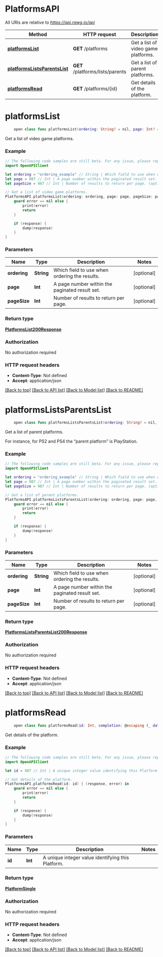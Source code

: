 # PlatformsAPI

All URIs are relative to *https://api.rawg.io/api*

Method | HTTP request | Description
------------- | ------------- | -------------
[**platformsList**](PlatformsAPI.md#platformslist) | **GET** /platforms | Get a list of video game platforms.
[**platformsListsParentsList**](PlatformsAPI.md#platformslistsparentslist) | **GET** /platforms/lists/parents | Get a list of parent platforms.
[**platformsRead**](PlatformsAPI.md#platformsread) | **GET** /platforms/{id} | Get details of the platform.


# **platformsList**
```swift
    open class func platformsList(ordering: String? = nil, page: Int? = nil, pageSize: Int? = nil, completion: @escaping (_ data: PlatformsList200Response?, _ error: Error?) -> Void)
```

Get a list of video game platforms.

### Example
```swift
// The following code samples are still beta. For any issue, please report via http://github.com/OpenAPITools/openapi-generator/issues/new
import OpenAPIClient

let ordering = "ordering_example" // String | Which field to use when ordering the results. (optional)
let page = 987 // Int | A page number within the paginated result set. (optional)
let pageSize = 987 // Int | Number of results to return per page. (optional)

// Get a list of video game platforms.
PlatformsAPI.platformsList(ordering: ordering, page: page, pageSize: pageSize) { (response, error) in
    guard error == nil else {
        print(error)
        return
    }

    if (response) {
        dump(response)
    }
}
```

### Parameters

Name | Type | Description  | Notes
------------- | ------------- | ------------- | -------------
 **ordering** | **String** | Which field to use when ordering the results. | [optional] 
 **page** | **Int** | A page number within the paginated result set. | [optional] 
 **pageSize** | **Int** | Number of results to return per page. | [optional] 

### Return type

[**PlatformsList200Response**](PlatformsList200Response.md)

### Authorization

No authorization required

### HTTP request headers

 - **Content-Type**: Not defined
 - **Accept**: application/json

[[Back to top]](#) [[Back to API list]](../README.md#documentation-for-api-endpoints) [[Back to Model list]](../README.md#documentation-for-models) [[Back to README]](../README.md)

# **platformsListsParentsList**
```swift
    open class func platformsListsParentsList(ordering: String? = nil, page: Int? = nil, pageSize: Int? = nil, completion: @escaping (_ data: PlatformsListsParentsList200Response?, _ error: Error?) -> Void)
```

Get a list of parent platforms.

For instance, for PS2 and PS4 the “parent platform” is PlayStation.

### Example
```swift
// The following code samples are still beta. For any issue, please report via http://github.com/OpenAPITools/openapi-generator/issues/new
import OpenAPIClient

let ordering = "ordering_example" // String | Which field to use when ordering the results. (optional)
let page = 987 // Int | A page number within the paginated result set. (optional)
let pageSize = 987 // Int | Number of results to return per page. (optional)

// Get a list of parent platforms.
PlatformsAPI.platformsListsParentsList(ordering: ordering, page: page, pageSize: pageSize) { (response, error) in
    guard error == nil else {
        print(error)
        return
    }

    if (response) {
        dump(response)
    }
}
```

### Parameters

Name | Type | Description  | Notes
------------- | ------------- | ------------- | -------------
 **ordering** | **String** | Which field to use when ordering the results. | [optional] 
 **page** | **Int** | A page number within the paginated result set. | [optional] 
 **pageSize** | **Int** | Number of results to return per page. | [optional] 

### Return type

[**PlatformsListsParentsList200Response**](PlatformsListsParentsList200Response.md)

### Authorization

No authorization required

### HTTP request headers

 - **Content-Type**: Not defined
 - **Accept**: application/json

[[Back to top]](#) [[Back to API list]](../README.md#documentation-for-api-endpoints) [[Back to Model list]](../README.md#documentation-for-models) [[Back to README]](../README.md)

# **platformsRead**
```swift
    open class func platformsRead(id: Int, completion: @escaping (_ data: PlatformSingle?, _ error: Error?) -> Void)
```

Get details of the platform.

### Example
```swift
// The following code samples are still beta. For any issue, please report via http://github.com/OpenAPITools/openapi-generator/issues/new
import OpenAPIClient

let id = 987 // Int | A unique integer value identifying this Platform.

// Get details of the platform.
PlatformsAPI.platformsRead(id: id) { (response, error) in
    guard error == nil else {
        print(error)
        return
    }

    if (response) {
        dump(response)
    }
}
```

### Parameters

Name | Type | Description  | Notes
------------- | ------------- | ------------- | -------------
 **id** | **Int** | A unique integer value identifying this Platform. | 

### Return type

[**PlatformSingle**](PlatformSingle.md)

### Authorization

No authorization required

### HTTP request headers

 - **Content-Type**: Not defined
 - **Accept**: application/json

[[Back to top]](#) [[Back to API list]](../README.md#documentation-for-api-endpoints) [[Back to Model list]](../README.md#documentation-for-models) [[Back to README]](../README.md)

